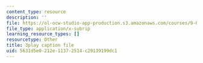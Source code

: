 ```yaml
---
content_type: resource
description: ''
file: https://ol-ocw-studio-app-production.s3.amazonaws.com/courses/9-00sc-introduction-to-psychology-fall-2011/5631d5e0212e11372514c29139199dc1_SFPPw6sDHEI.srt
file_type: application/x-subrip
learning_resource_types: []
resourcetype: Other
title: 3play caption file
uid: 5631d5e0-212e-1137-2514-c29139199dc1
---
```

